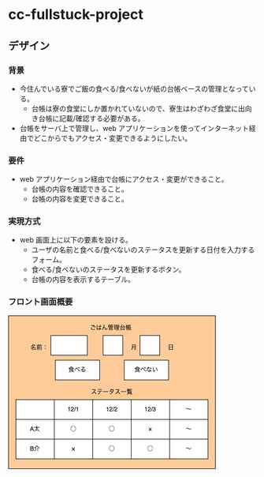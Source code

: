 # cc-fullstuck-project

## デザイン

### 背景

- 今住んでいる寮でご飯の食べる/食べないが紙の台帳ベースの管理となっている。
  - 台帳は寮の食堂にしか置かれていないので、寮生はわざわざ食堂に出向き台帳に記載/確認する必要がある。
- 台帳をサーバ上で管理し、web アプリケーションを使ってインターネット経由でどこからでもアクセス・変更できるようにしたい。

### 要件

- web アプリケーション経由で台帳にアクセス・変更ができること。
  - 台帳の内容を確認できること。
  - 台帳の内容を変更できること。

### 実現方式

- web 画面上に以下の要素を設ける。
  - ユーザの名前と食べる/食べないのステータスを更新する日付を入力するフォーム。
  - 食べる/食べないのステータスを更新するボタン。
  - 台帳の内容を表示するテーブル。

### フロント画面概要

![front_overview](images/front_overview.drawio.png)
